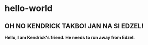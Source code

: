 # hello-world
## OH NO KENDRICK TAKBO! JAN NA SI EDZEL!
**Hello, I am Kendrick's friend. He needs to run away from Edzel.**
